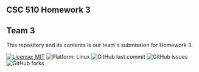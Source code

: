 ## CSC 510 Homework 3

## Team 3

This repository and its contents is our team's submission for Homework 3. 

[![License: MIT](https://img.shields.io/badge/License-MIT-yellow.svg)](https://opensource.org/licenses/MIT)
<img alt="Platform: Linux" src="https://img.shields.io/badge/Linux-FCC624?style=for-the-badge&logo=linux&logoColor=black"> <!-- Platform-Linux -->
![GitHub last commit](https://img.shields.io/github/last-commit/ncsu-csc-510/homework3)
![GitHub issues](https://img.shields.io/github/issues/ncsu-csc-510/homework3)
![GitHub forks](https://img.shields.io/github/forks/ncsu-csc-510/homework3)